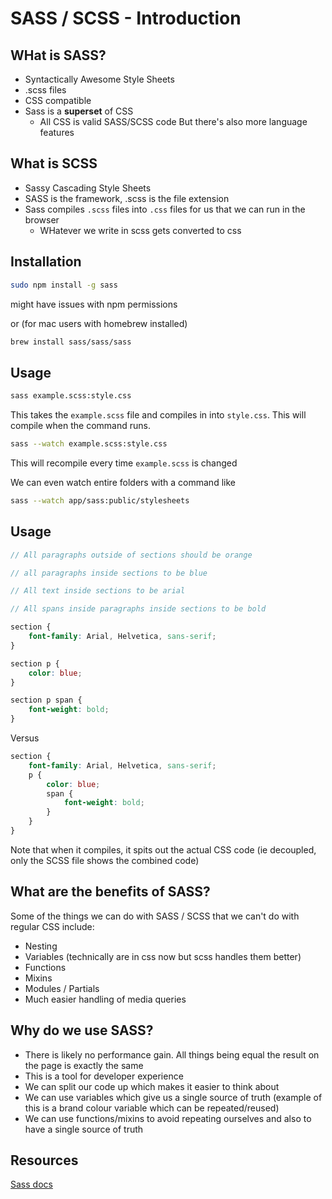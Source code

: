 # SASS / SCSS - Introduction

## WHat is SASS?

-   Syntactically Awesome Style Sheets
-   .scss files
-   CSS compatible
-   Sass is a **superset** of CSS
    -   All CSS is valid SASS/SCSS code
        But there's also more language features

## What is SCSS

-   Sassy Cascading Style Sheets
-   SASS is the framework, .scss is the file extension
-   Sass compiles `.scss` files into `.css` files for us that we can run in the browser
    -   WHatever we write in scss gets converted to css

## Installation

```bash
sudo npm install -g sass
```

might have issues with npm permissions

or (for mac users with homebrew installed)

```bash
brew install sass/sass/sass
```

## Usage

```bash
sass example.scss:style.css
```

This takes the `example.scss` file and compiles in into `style.css`. This will compile when the command runs.

```bash
sass --watch example.scss:style.css
```

This will recompile every time `example.scss` is changed

We can even watch entire folders with a command like

```bash
sass --watch app/sass:public/stylesheets
```

## Usage

```scss
// All paragraphs outside of sections should be orange

// all paragraphs inside sections to be blue

// All text inside sections to be arial

// All spans inside paragraphs inside sections to be bold

section {
    font-family: Arial, Helvetica, sans-serif;
}

section p {
    color: blue;
}

section p span {
    font-weight: bold;
}
```

Versus

```scss
section {
    font-family: Arial, Helvetica, sans-serif;
    p {
        color: blue;
        span {
            font-weight: bold;
        }
    }
}
```

Note that when it compiles, it spits out the actual CSS code (ie decoupled, only the SCSS file shows the combined code)

## What are the benefits of SASS?

Some of the things we can do with SASS / SCSS that we can't do with regular CSS include:

-   Nesting
-   Variables (technically are in css now but scss handles them better)
-   Functions
-   Mixins
-   Modules / Partials
-   Much easier handling of media queries

## Why do we use SASS?

-   There is likely no performance gain. All things being equal the result on the page is exactly the same
-   This is a tool for developer experience
-   We can split our code up which makes it easier to think about
-   We can use variables which give us a single source of truth (example of this is a brand colour variable which can be repeated/reused)
-   We can use functions/mixins to avoid repeating ourselves and also to have a single source of truth

## Resources

[Sass docs](https://sass-lang.com/)
